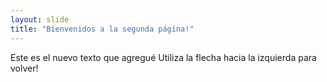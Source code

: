 ```yaml
---
layout: slide
title: "Bienvenidos a la segunda página!"
---
```

Este es el nuevo texto que agregué
Utiliza la flecha hacia la izquierda para volver!
